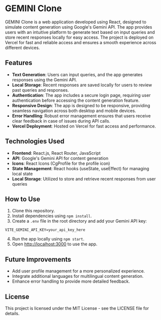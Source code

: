 
# GEMINI Clone

GEMINI Clone is a web application developed using React, designed to simulate content generation using Google's Gemini API. The app provides users with an intuitive platform to generate text based on input queries and store recent responses locally for easy access. The project is deployed on Vercel for fast and reliable access and ensures a smooth experience across different devices.

## Features

- **Text Generation**: Users can input queries, and the app generates responses using the Gemini API.
- **Local Storage**: Recent responses are saved locally for users to review past queries and responses.
- **Authentication**: The app includes a secure login page, requiring user authentication before accessing the content generation feature.
- **Responsive Design**: The app is designed to be responsive, providing seamless navigation across both desktop and mobile devices.
- **Error Handling**: Robust error management ensures that users receive clear feedback in case of issues during API calls.
- **Vercel Deployment**: Hosted on Vercel for fast access and performance.

## Technologies Used

- **Frontend**: React.js, React Router, JavaScript
- **API**: Google's Gemini API for content generation
- **Icons**: React Icons (CgProfile for the profile icon)
- **State Management**: React hooks (useState, useEffect) for managing local state
- **Local Storage**: Utilized to store and retrieve recent responses from user queries

## How to Use

1. Clone this repository.
2. Install dependencies using `npm install`.
3. Create a `.env` file in the root directory and add your Gemini API key:

```
VITE_GEMINI_API_KEY=your_api_key_here
```
4. Run the app locally using `npm start`.
5. Open [http://localhost:3000](http://localhost:3000) to use the app.

## Future Improvements

- Add user profile management for a more personalized experience.
- Integrate additional languages for multilingual content generation.
- Enhance error handling to provide more detailed feedback.

## License

This project is licensed under the MIT License - see the LICENSE file for details.
